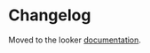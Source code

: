 # Changelog

Moved to the looker [documentation](https://docs.airbyte.io/integrations/sources/looker#changelog).
